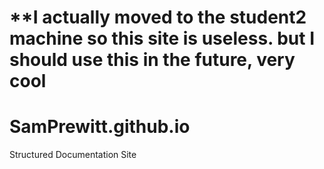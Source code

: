 # **I actually moved to the student2 machine so this site is useless. but I should use this in the future, very cool
# SamPrewitt.github.io
Structured Documentation Site
